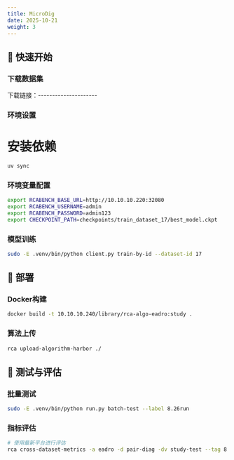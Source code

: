 ```yaml
---
title: MicroDig
date: 2025-10-21
weight: 3
---
```


## 🚀 快速开始

### 下载数据集

下载链接：---------------------

### 环境设置


# 安装依赖
```bash
uv sync

```

### 环境变量配置

```bash
export RCABENCH_BASE_URL=http://10.10.10.220:32080
export RCABENCH_USERNAME=admin
export RCABENCH_PASSWORD=admin123
export CHECKPOINT_PATH=checkpoints/train_dataset_17/best_model.ckpt
```

### 模型训练

```bash
sudo -E .venv/bin/python client.py train-by-id --dataset-id 17
```


## 🔧 部署

### Docker构建

```bash
docker build -t 10.10.10.240/library/rca-algo-eadro:study .
```

### 算法上传

```bash
rca upload-algorithm-harbor ./
```

## 🧪 测试与评估

### 批量测试

```bash
sudo -E .venv/bin/python run.py batch-test --label 8.26run
```

### 指标评估

```bash
# 使用最新平台进行评估
rca cross-dataset-metrics -a eadro -d pair-diag -dv study-test --tag 8.26run
```